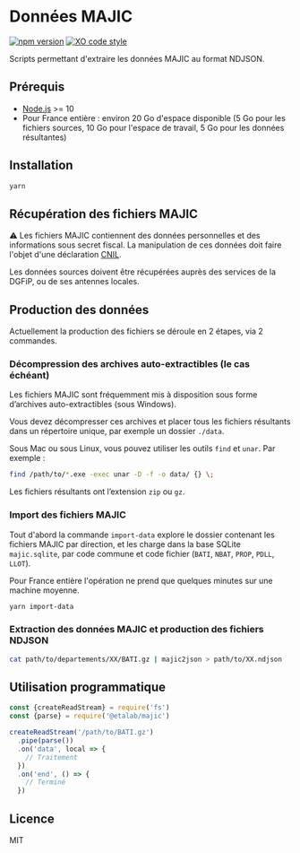 # Données MAJIC

[![npm version](https://badge.fury.io/js/%40etalab%2Fmajic.svg)](https://badge.fury.io/js/%40etalab%2Fmajic)
[![XO code style](https://img.shields.io/badge/code_style-XO-5ed9c7.svg)](https://github.com/sindresorhus/xo)

Scripts permettant d'extraire les données MAJIC au format NDJSON.

## Prérequis

* [Node.js](https://nodejs.org) >= 10
* Pour France entière : environ 20 Go d'espace disponible (5 Go pour les fichiers sources, 10 Go pour l'espace de travail, 5 Go pour les données résultantes)

## Installation

```bash
yarn
```

## Récupération des fichiers MAJIC

⚠️ Les fichiers MAJIC contiennent des données personnelles et des informations sous secret fiscal.
La manipulation de ces données doit faire l'objet d'une déclaration [CNIL](https://www.cnil.fr/).

Les données sources doivent être récupérées auprès des services de la DGFiP, ou de ses antennes locales.

## Production des données

Actuellement la production des fichiers se déroule en 2 étapes, via 2 commandes.

### Décompression des archives auto-extractibles (le cas échéant)

Les fichiers MAJIC sont fréquemment mis à disposition sous forme d’archives auto-extractibles (sous Windows).

Vous devez décompresser ces archives et placer tous les fichiers résultants dans un répertoire unique, par exemple un dossier `./data`.

Sous Mac ou sous Linux, vous pouvez utiliser les outils `find` et `unar`. Par exemple :

```bash
find /path/to/*.exe -exec unar -D -f -o data/ {} \;
```

Les fichiers résultants ont l’extension `zip` ou `gz`.

### Import des fichiers MAJIC

Tout d'abord la commande `import-data` explore le dossier contenant les fichiers MAJIC par direction, et les charge dans la base SQLite `majic.sqlite`, par code commune et code fichier (`BATI`, `NBAT`, `PROP`, `PDLL`, `LLOT`).

Pour France entière l'opération ne prend que quelques minutes sur une machine moyenne.

```bash
yarn import-data
```

### Extraction des données MAJIC et production des fichiers NDJSON

```bash
cat path/to/departements/XX/BATI.gz | majic2json > path/to/XX.ndjson
```

## Utilisation programmatique

```js
const {createReadStream} = require('fs')
const {parse} = require('@etalab/majic')

createReadStream('/path/to/BATI.gz')
  .pipe(parse())
  .on('data', local => {
    // Traitement
  })
  .on('end', () => {
    // Terminé
  })
```

## Licence

MIT
